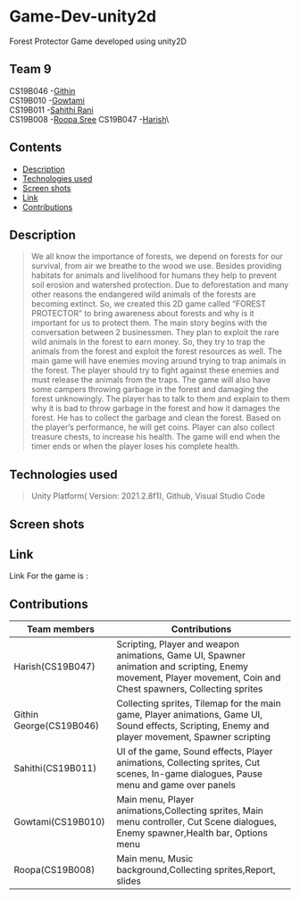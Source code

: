 # Game-Dev-unity2d
Forest Protector Game developed using unity2D
## Team 9
CS19B046 -<a href="https://github.com/GithinGeorge2k1" target="_blank">Githin</a>\
CS19B010 -<a href="https://github.com/CS19B010Gowtami" target="_blank">Gowtami</a>\
CS19B011 -<a href="https://github.com/SahithiRani" target="_blank">Sahithi Rani</a>\
CS19B008 -<a href="https://github.com/roopasree123" target="_blank">Roopa Sree</a>
CS19B047 -<a href="https://github.com/HarishPradyot" target="_blank">Harish</a>\
## Contents
- [Description](#description)
- [Technologies used](#technologies-used)
- [Screen shots](#screen-shots)
- [Link](#link)
- [Contributions](#contributions)
## Description
>We all know the importance of forests, we depend on forests for our survival, from air we breathe to the wood we use. Besides providing habitats for animals and livelihood for humans they help to prevent soil erosion and watershed protection. Due to deforestation and many other reasons the endangered wild animals of the forests are becoming extinct. So, we created this 2D game called “FOREST PROTECTOR” to bring awareness about forests and why is it important for us to protect them. The main story begins with the conversation between 2 businessmen. They plan to exploit the rare wild animals in the forest to earn money. So, they try to trap the animals from the forest and exploit the forest resources as well.
	The main game will have enemies moving around trying to trap animals in the forest. The player should try to fight against these enemies and must release the animals from the traps. The game will also have some campers throwing garbage in the forest and damaging the forest unknowingly. The player has to talk to them and explain to them why it is bad to throw garbage in the forest and how it damages the forest. He has to collect the garbage and clean the forest. Based on the player’s performance, he will get coins. Player can also collect treasure chests, to increase his health. The game will end when the timer ends or when the player loses his complete health.
## Technologies used
>Unity Platform( Version: 2021.2.8f1), Github, Visual Studio Code
## Screen shots
<!-- <p>
    <img src="screenshots/sc1.png" height="500" width="1820"><br>
    <img src="screenshots/sc1" height="400" width="1320"><br>
    <img src="assets/Info_enable.png" height="400" width="1320"><br>
    <img src="assets/Info_disable.png" height="400" width="1320"><br>
</p> -->
## Link
Link For the game is :
## Contributions
Team members    | Contributions
--- | --- 
Harish(CS19B047) | Scripting, Player and weapon animations, Game UI, Spawner animation and scripting, Enemy movement, Player movement, Coin and Chest spawners, Collecting sprites 
Githin George(CS19B046)  | Collecting sprites, Tilemap for the main game, Player animations, Game UI, Sound effects, Scripting, Enemy and player movement, Spawner scripting
Sahithi(CS19B011) | UI of the game, Sound effects, Player animations, Collecting sprites, Cut scenes, In-game dialogues, Pause menu and game over panels
Gowtami(CS19B010) | Main menu, Player animations,Collecting sprites, Main menu controller, Cut Scene dialogues, Enemy spawner,Health bar, Options menu
Roopa(CS19B008) | Main menu, Music background,Collecting sprites,Report, slides

